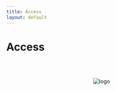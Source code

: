 ```yaml
---
title: Access
layout: default
---
```



# Access
<br>
<br>

<div markdown="1">
<center>
  
![logo](https://www.hackthebox.eu/storage/avatars/fc58e994c1a229273dfa7d9f875143c9_thumb.png)

</center>
</div>

